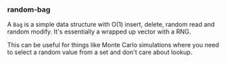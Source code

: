 ### random-bag

A `Bag` is a simple data structure with O(1) insert, delete, random
read and random modify. It's essentially a wrapped up vector with a RNG.

This can be useful for things like Monte Carlo simulations where you
need to select a random value from a set and don't care about lookup.

